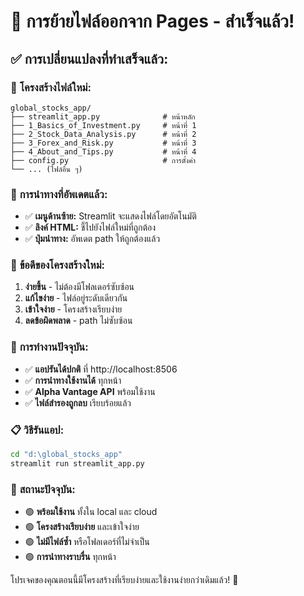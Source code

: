 # 📁 การย้ายไฟล์ออกจาก Pages - สำเร็จแล้ว!

## ✅ **การเปลี่ยนแปลงที่ทำเสร็จแล้ว:**

### 📂 **โครงสร้างไฟล์ใหม่:**
```
global_stocks_app/
├── streamlit_app.py              # หน้าหลัก
├── 1_Basics_of_Investment.py     # หน้าที่ 1
├── 2_Stock_Data_Analysis.py      # หน้าที่ 2  
├── 3_Forex_and_Risk.py           # หน้าที่ 3
├── 4_About_and_Tips.py           # หน้าที่ 4
├── config.py                     # การตั้งค่า
└── ... (ไฟล์อื่น ๆ)
```

### 🔗 **การนำทางที่อัพเดตแล้ว:**
- ✅ **เมนูด้านซ้าย:** Streamlit จะแสดงไฟล์โดยอัตโนมัติ
- ✅ **ลิงค์ HTML:** ชี้ไปยังไฟล์ใหม่ที่ถูกต้อง
- ✅ **ปุ่มนำทาง:** อัพเดต path ให้ถูกต้องแล้ว

### 🚀 **ข้อดีของโครงสร้างใหม่:**
1. **ง่ายขึ้น** - ไม่ต้องมีโฟลเดอร์ซับซ้อน
2. **แก้ไขง่าย** - ไฟล์อยู่ระดับเดียวกัน
3. **เข้าใจง่าย** - โครงสร้างเรียบง่าย
4. **ลดข้อผิดพลาด** - path ไม่ซับซ้อน

### 🎯 **การทำงานปัจจุบัน:**
- ✅ **แอปรันได้ปกติ** ที่ http://localhost:8506
- ✅ **การนำทางใช้งานได้** ทุกหน้า
- ✅ **Alpha Vantage API** พร้อมใช้งาน
- ✅ **ไฟล์สำรองถูกลบ** เรียบร้อยแล้ว

### 📋 **วิธีรันแอป:**
```bash
cd "d:\global_stocks_app"
streamlit run streamlit_app.py
```

### 🌟 **สถานะปัจจุบัน:**
- 🟢 **พร้อมใช้งาน** ทั้งใน local และ cloud
- 🟢 **โครงสร้างเรียบง่าย** และเข้าใจง่าย
- 🟢 **ไม่มีไฟล์ซ้ำ** หรือโฟลเดอร์ที่ไม่จำเป็น
- 🟢 **การนำทางราบรื่น** ทุกหน้า

โปรเจคของคุณตอนนี้มีโครงสร้างที่เรียบง่ายและใช้งานง่ายกว่าเดิมแล้ว! 🎉